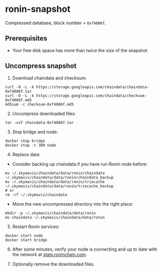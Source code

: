 # ronin-snapshot
Compressed database, block number = `0xf4086f`.

## Prerequisites
- Your free disk space has more than twice the size of the snapshot.

## Uncompress snapshot
1. Download chaindata and checksum:
```shell
curl -O -L -k https://storage.googleapis.com/chaindata/chaindata-0xf4086f.tar
curl -O -L -k https://storage.googleapis.com/chaindata/checksum-0xf4086f.md5
md5sum -c checksum-0xf4086f.md5
```
2. Uncompress downloaded files:
```shell
tar -xvf chaindata-0xf4086f.tar
 ```
3. Stop bridge and node:
```shell
docker stop bridge
docker stop -t 300 node
```

4. Replace data:
- Consider backing up chaindata if you have run Ronin node before:
```shell
mv ~/.skymavis/chaindata/data/ronin/chaindata ~/.skymavis/chaindata/data/ronin/chaindata_backup
mv ~/.skymavis/chaindata/data/ronin/triecache ~/.skymavis/chaindata/data/ronin/triecache_backup
# or
rm -rf ~/.skymavis/chaindata
```
- Move the new uncompressed directory into the right place:
```shell
mkdir -p ~/.skymavis/chaindata/data/ronin
mv chaindata ~/.skymavis/chaindata/data/ronin
```

5. Restart Ronin services:
```shell
docker start node
docker start bridge
```

6. After some minutes, verify your node is connecting and up to date with the network at [stats.roninchain.com](https://stats.roninchain.com/).

7. Optionally remove the downloaded files.

